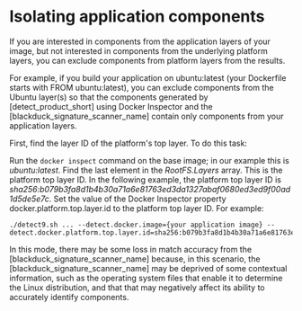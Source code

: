 # Isolating application components

If you are interested in components from the application layers of your image, but not interested in components from the underlying platform layers, you can exclude components from platform layers from the results.

For example, if you build your application on ubuntu:latest (your Dockerfile starts with FROM ubuntu:latest), you can exclude components from the Ubuntu layer(s) so that the components generated by [detect_product_short] using Docker Inspector and the [blackduck_signature_scanner_name] contain only components from your application layers.

First, find the layer ID of the platform's top layer. To do this task:

Run the `docker inspect` command on the base image; in our example this is *ubuntu:latest*.
Find the last element in the *RootFS.Layers* array. This is the platform top layer ID. In the following example, the platform top layer ID is
*sha256:b079b3fa8d1b4b30a71a6e81763ed3da1327abaf0680ed3ed9f00ad1d5de5e7c*.
Set the value of the Docker Inspector property docker.platform.top.layer.id to the platform top layer ID. For example:
````
./detect9.sh ... --detect.docker.image={your application image} --detect.docker.platform.top.layer.id=sha256:b079b3fa8d1b4b30a71a6e81763ed3da1327abaf0680ed3ed9f00ad1d5de5e7c
````
In this mode, there may be some loss in match accuracy from the [blackduck_signature_scanner_name] because, in this scenario, the [blackduck_signature_scanner_name] may be deprived of some contextual information, such as the operating system files that enable it to determine the Linux distribution, and that that may negatively affect its ability to accurately identify components.

